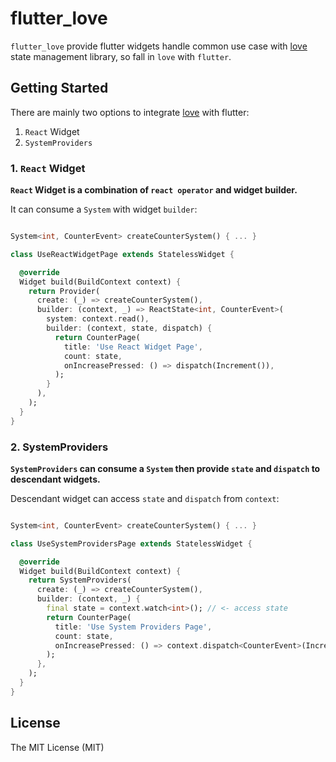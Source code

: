 # flutter_love

`flutter_love` provide flutter widgets handle common use case with [love] state management library, so fall in `love` with `flutter`.

## Getting Started

There are mainly two options to integrate [love] with flutter:

1. `React` Widget
2. `SystemProviders`

### 1. `React` Widget

**`React` Widget is a combination of `react operator` and widget builder.**

It can consume a `System` with widget `builder`:

```dart

System<int, CounterEvent> createCounterSystem() { ... }

class UseReactWidgetPage extends StatelessWidget {

  @override
  Widget build(BuildContext context) {
    return Provider(
      create: (_) => createCounterSystem(),
      builder: (context, _) => ReactState<int, CounterEvent>(
        system: context.read(),
        builder: (context, state, dispatch) {
          return CounterPage(
            title: 'Use React Widget Page',
            count: state,
            onIncreasePressed: () => dispatch(Increment()),
          );
        }
      ),
    );
  }
}

```

### 2. SystemProviders

**`SystemProviders` can consume a `System` then provide `state` and `dispatch` to descendant widgets.**

Descendant widget can access `state` and `dispatch` from `context`:

```dart

System<int, CounterEvent> createCounterSystem() { ... }

class UseSystemProvidersPage extends StatelessWidget {

  @override
  Widget build(BuildContext context) {
    return SystemProviders(
      create: (_) => createCounterSystem(),
      builder: (context, _) {
        final state = context.watch<int>(); // <- access state
        return CounterPage(
          title: 'Use System Providers Page',
          count: state,
          onIncreasePressed: () => context.dispatch<CounterEvent>(Increment()), // <- access dispatch
        );
      },
    );
  }
}

```

## License

The MIT License (MIT)

[love]:https://pub.dev/packages/love/versions/0.1.0-beta.6